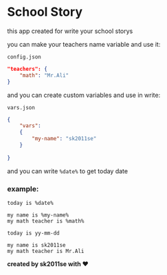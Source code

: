 # School Story

this app created for write your school storys

you can make your teachers name variable and use it:

`config.json`
```json
"teachers": {
    "math": "Mr.Ali"
}
```
and you can create custom variables and use in write:

`vars.json`
```json
{
    "vars":
    {
        "my-name": "sk2011se"
    }
    
}
```

and you can write `%date%` to get today date

### example:

```text
today is %date%

my name is %my-name%
my math teacher is %math%
```

```text
today is yy-mm-dd

my name is sk2011se
my math teacher is Mr.Ali
```

**created by sk2011se with ❤**